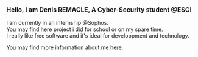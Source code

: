 ### Hello, I am Denis REMACLE, A Cyber-Security student @ESGI

I am currently in an internship @Sophos.  
You may find here project i did for school or on my spare time.  
I really like free software and it's ideal for developpment and technology.  

You may find more information about me [here](denis-remacle.github.io).  
